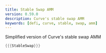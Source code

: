 ```yaml
---
title: Stable Swap AMM
version: 0.59.0
description: Curve's stable swap AMM
keywords: [defi, curve, stable, swap, amm]
---
```


Simplified version of Curve's stable swap AMM

```rust
{{{StableSwap}}}
```
